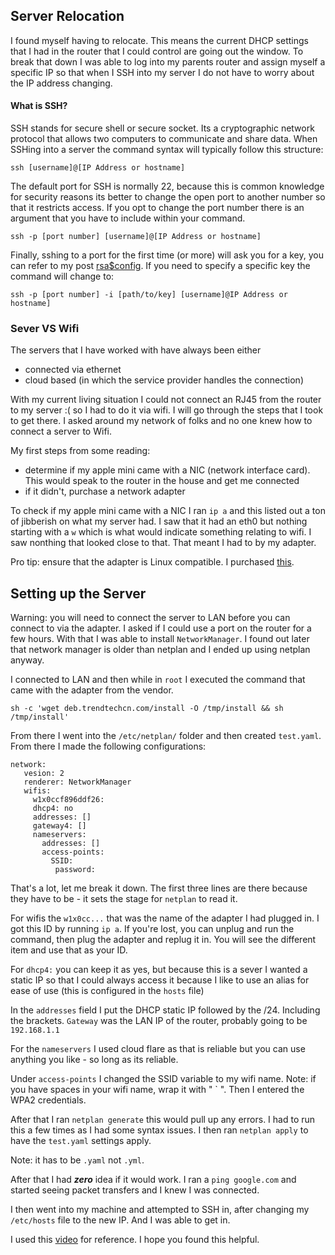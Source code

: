 ## Server Relocation
I found myself having to relocate. This means the current DHCP settings that I had in the router that I could control are going out the window. To break that down I was able to log into my parents router and assign myself a specific IP so that when I SSH into my server I do not have to worry about the IP address changing. 

#### What is SSH?
SSH stands for secure shell or secure socket. Its a cryptographic network protocol that allows two computers to communicate and share data. When SSHing into a server the command syntax will typically follow this structure:

`ssh [username]@[IP Address or hostname] `

The default port for SSH is normally 22, because this is common knowledge for security reasons its better to change the open port to another number so that it restricts access. If you opt to change the port number there is an argument that you have to include within your command.

`ssh -p [port number] [username]@[IP Address or hostname]`

Finally, sshing to a port for the first time (or more) will ask you for a key, you can refer to my post [rsa$config](https://sunflowerno0b.github.io/ATW/rsa%20%26%20config/). If you need to specify a specific key the command will change to:

`ssh -p [port number] -i [path/to/key] [username]@IP Address or hostname]`

### Sever VS Wifi
The servers that I have worked with have always been either 
- connected via ethernet
- cloud based (in which the service provider handles the connection)

With my current living situation I could not connect an RJ45 from the router to my server :( so I had to do it via wifi. I will go through the steps that I took to get there. I asked around my network of folks and no one knew how to connect a server to Wifi. 

My first steps from some reading:
- determine if my apple mini came with a NIC (network interface card). This would speak to the router in the house and get me connected 
- if it didn't, purchase a network adapter

To check if my apple mini came with a NIC I ran `ip a` and this listed out a ton of jibberish on what my server had. I saw that it had an eth0 but nothing starting with a `w` which is what would indicate something relating to wifi. I saw nonthing that looked close to that. That meant I had to by my adapter.

Pro tip: ensure that the adapter is Linux compatible. I purchased [this](https://www.amazon.com/dp/B01GC8XH0S/ref=cm_sw_r_cp_api_i_RBWCZH5X5KAMB2PYKH91?_encoding=UTF8&psc=1). 

## Setting up the Server
Warning: you will need to connect the server  to LAN before you can connect to via the adapter. I asked if I could use a port on the router for a few hours. With that I was able to install `NetworkManager`. I found out later that network manager is older than netplan and I ended up using netplan anyway. 

I connected to LAN and then while in `root` I executed the command that came with the adapter from the vendor.

`sh -c 'wget deb.trendtechcn.com/install -O /tmp/install && sh /tmp/install'`

From there I went into the `/etc/netplan/` folder and then created `test.yaml`. From there I made the following configurations:


```
network: 
   vesion: 2
   renderer: NetworkManager
   wifis:
     w1x0ccf896ddf26:
     dhcp4: no
     addresses: []
     gateway4: []
     nameservers:
       addresses: []
       access-points:
         SSID:
          password:

```

That's a lot, let me break it down. The first three lines are there because they have to be - it sets the stage for `netplan` to read it.

For wifis the `w1x0cc...` that was the name of the adapter I had plugged in. I got this ID by running `ip a`. If you're lost, you can unplug and run the command, then plug the adapter and replug it in. You will see the different item and use that as your ID. 

For `dhcp4:` you can keep it as yes, but because this is a sever I wanted a static IP so that I could always access it because I like to use an alias for ease of use (this is configured in the `hosts` file)

In the `addresses` field I put the DHCP static IP followed by the /24. Including the brackets.
`Gateway` was the LAN IP of the router, probably going to be` 192.168.1.1`

For the `nameservers` I used cloud flare as that is reliable but you can use anything you like - so long as its reliable.

Under `access-points` I changed the SSID variable to my wifi name. Note: if you have spaces in your wifi name, wrap it with "  ` ". Then I entered the WPA2 credentials. 

After that I ran `netplan generate` this would pull up any errors. I had to run this a few times as I had some syntax issues. I then ran `netplan apply` to have the `test.yaml` settings apply. 

Note: it has to be `.yaml` not `.yml`. 

After that I had ***zero*** idea if it would work. I ran a `ping google.com` and started seeing packet transfers and I knew I was connected. 

I then went into my machine and attempted to SSH in, after changing my `/etc/hosts` file to the new IP. And I was able to get in. 

I used this [video](https://www.youtube.com/watch?v=Dacn58kgMXA) for reference. I hope you found this helpful. 


